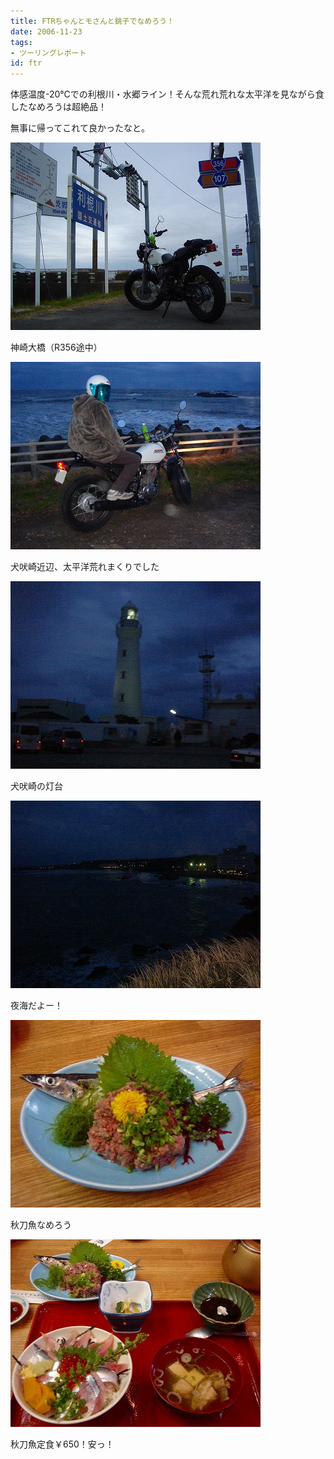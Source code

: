 ```yaml
---
title: FTRちゃんとモさんと銚子でなめろう！
date: 2006-11-23
tags:
- ツーリングレポート
id: ftr
---
```



<p class="sentence">体感温度-20℃での利根川・水郷ライン！そんな荒れ荒れな太平洋を見ながら食したなめろうは超絶品！</p>
<p class="sentence spacing10">無事に帰ってこれて良かったなと。</p>
<div class="center spacing"><img src="/photo/diary/2006.11.23_1.jpg" alt=""></div>
<p class="sentence spacing10">神崎大橋（R356途中）</p>
<div class="center spacing"><img src="/photo/diary/2006.11.23_2.jpg" alt=""></div>
<p class="sentence spacing10">犬吠崎近辺、太平洋荒れまくりでした</p>
<div class="center spacing"><img src="/photo/diary/2006.11.23_3.jpg" alt=""></div>
<p class="sentence spacing10">犬吠崎の灯台</p>
<div class="center spacing"><img src="/photo/diary/2006.11.23_4.jpg" alt=""></div>
<p class="sentence spacing10">夜海だよー！</p>
<div class="center spacing"><img src="/photo/diary/2006.11.23_5.jpg" alt=""></div>
<p class="sentence spacing10">秋刀魚なめろう</p>
<div class="center spacing"><img src="/photo/diary/2006.11.23_6.jpg" alt=""></div>
<p class="sentence">秋刀魚定食￥650！安っ！</p>
